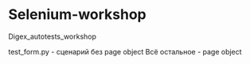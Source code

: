 # Selenium-workshop
Digex_autotests_workshop

test_form.py - сценарий без page object
Всё остальное - page object
